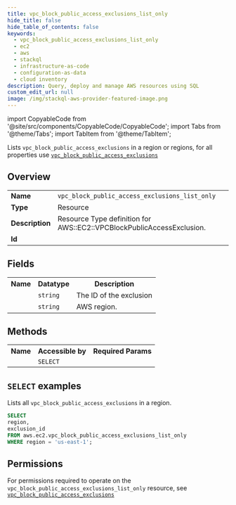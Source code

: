 ```yaml
---
title: vpc_block_public_access_exclusions_list_only
hide_title: false
hide_table_of_contents: false
keywords:
  - vpc_block_public_access_exclusions_list_only
  - ec2
  - aws
  - stackql
  - infrastructure-as-code
  - configuration-as-data
  - cloud inventory
description: Query, deploy and manage AWS resources using SQL
custom_edit_url: null
image: /img/stackql-aws-provider-featured-image.png
---
```


import CopyableCode from '@site/src/components/CopyableCode/CopyableCode';
import Tabs from '@theme/Tabs';
import TabItem from '@theme/TabItem';

Lists <code>vpc_block_public_access_exclusions</code> in a region or regions, for all properties use <a href="/services/serviceName/vpc_block_public_access_exclusions/"><code>vpc_block_public_access_exclusions</code></a>

## Overview
<table>
<tbody>
<tr><td><b>Name</b></td><td><code>vpc_block_public_access_exclusions_list_only</code></td></tr>
<tr><td><b>Type</b></td><td>Resource</td></tr>
<tr><td><b>Description</b></td><td>Resource Type definition for AWS::EC2::VPCBlockPublicAccessExclusion.</td></tr>
<tr><td><b>Id</b></td><td><CopyableCode code="aws.ec2.vpc_block_public_access_exclusions_list_only" /></td></tr>
</tbody>
</table>

## Fields
<table>
<tbody>
<tr><th>Name</th><th>Datatype</th><th>Description</th></tr><tr><td><CopyableCode code="exclusion_id" /></td><td><code>string</code></td><td>The ID of the exclusion</td></tr>
<tr><td><CopyableCode code="region" /></td><td><code>string</code></td><td>AWS region.</td></tr>
</tbody>
</table>

## Methods

<table>
<tbody>
  <tr>
    <th>Name</th>
    <th>Accessible by</th>
    <th>Required Params</th>
  </tr>
  <tr>
    <td><CopyableCode code="list_resources" /></td>
    <td><code>SELECT</code></td>
    <td><CopyableCode code="region" /></td>
  </tr>
</tbody>
</table>

## `SELECT` examples
Lists all <code>vpc_block_public_access_exclusions</code> in a region.
```sql
SELECT
region,
exclusion_id
FROM aws.ec2.vpc_block_public_access_exclusions_list_only
WHERE region = 'us-east-1';
```


## Permissions

For permissions required to operate on the <code>vpc_block_public_access_exclusions_list_only</code> resource, see <a href="/services/ec2/vpc_block_public_access_exclusions/#permissions"><code>vpc_block_public_access_exclusions</code></a>

